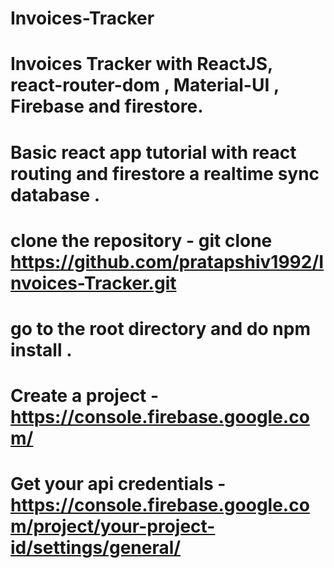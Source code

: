 # Invoices-Tracker
# Invoices Tracker with ReactJS, react-router-dom , Material-UI , Firebase and firestore.
# Basic react app tutorial with react routing and firestore a realtime sync database .
# clone the repository - git clone https://github.com/pratapshiv1992/Invoices-Tracker.git
# go to the root directory and do npm install .
# Create a project - https://console.firebase.google.com/
# Get  your api credentials - https://console.firebase.google.com/project/your-project-id/settings/general/

